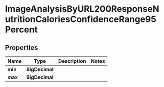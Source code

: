 

# ImageAnalysisByURL200ResponseNutritionCaloriesConfidenceRange95Percent


## Properties

| Name | Type | Description | Notes |
|------------ | ------------- | ------------- | -------------|
|**min** | **BigDecimal** |  |  |
|**max** | **BigDecimal** |  |  |



